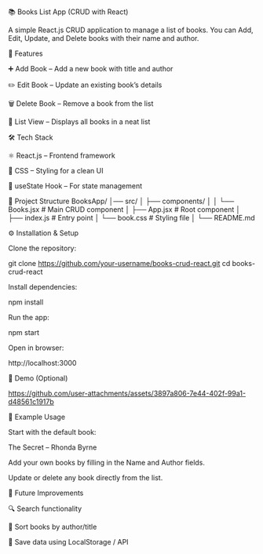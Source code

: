 📚 Books List App (CRUD with React)

A simple React.js CRUD application to manage a list of books.
You can Add, Edit, Update, and Delete books with their name and author.

🚀 Features

➕ Add Book – Add a new book with title and author

✏️ Edit Book – Update an existing book’s details

🗑️ Delete Book – Remove a book from the list

📜 List View – Displays all books in a neat list

🛠️ Tech Stack

⚛️ React.js – Frontend framework

🎨 CSS – Styling for a clean UI

🔄 useState Hook – For state management

📂 Project Structure
BooksApp/
│── src/
│   ├── components/
│   │   └── Books.jsx     # Main CRUD component
│   ├── App.jsx           # Root component
│   ├── index.js          # Entry point
│   └── book.css          # Styling file
│
└── README.md

⚙️ Installation & Setup

Clone the repository:

git clone https://github.com/your-username/books-crud-react.git
cd books-crud-react


Install dependencies:

npm install


Run the app:

npm start


Open in browser:

http://localhost:3000

📸 Demo (Optional)


https://github.com/user-attachments/assets/3897a806-7e44-402f-99a1-d48561c1917b




📝 Example Usage

Start with the default book:

The Secret – Rhonda Byrne


Add your own books by filling in the Name and Author fields.

Update or delete any book directly from the list.

🌟 Future Improvements

🔍 Search functionality

📌 Sort books by author/title

💾 Save data using LocalStorage / API
